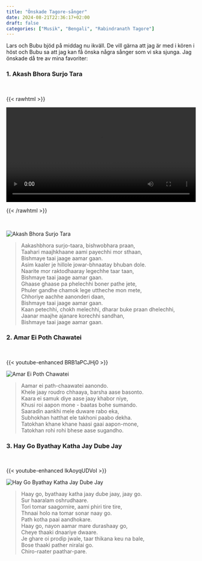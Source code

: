 ```yaml
---
title: "Önskade Tagore-sånger"
date: 2024-08-21T22:36:17+02:00
draft: false
categories: ["Musik", "Bengali", "Rabindranath Tagore"]
---
```


Lars och Bubu bjöd på middag nu ikväll. De vill gärna att jag är med i kören i höst och Bubu sa att jag kan få önska några sånger som vi ska sjunga. Jag önskade då tre av mina favoriter: 

### 1. Akash Bhora Surjo Tara
<br>

{{< rawhtml >}} 

<video width=100% controls pause playsinline>
    <source src="/videos/aakash-bhora-surja-tara.mp4#t=1.0" type="video/mp4">
    Your browser does not support the video tag.  
</video>

{{< /rawhtml >}}

<br>

![Akash Bhora Surjo Tara](/images/tagore-akash-bhora-surjo-tara.png "Akash Bhora Surjo Tara")

> Aakashbhora surjo-taara, bishwobhara praan,  
> Taahari maajhkhaane aami payechhi mor sthaan,  
> Bishmaye taai jaage aamar gaan.  
> Asim kaaler je hillole    jowar-bhnaatay bhuban dole.  
> Naarite mor raktodhaaray legechhe taar taan,  
> Bishmaye taai jaage aamar gaan.  
> Ghaase ghaase pa phelechhi boner pathe jete,  
> Phuler gandhe chamok lege uttheche mon mete,  
> Chhoriye aachhe aanonderi daan,   
> Bishmaye taai jaage aamar gaan.   
> Kaan petechhi, chokh melechhi, dharar buke praan dhelechhi,  
> Jaanar maajhe ajanare korechhi sandhan,  
> Bishmaye taai jaage aamar gaan.  


### 2. Amar Ei Poth Chawatei
<br>

{{< youtube-enhanced BRB1aPCJHj0 >}}

![Amar Ei Poth Chawatei](/images/tagore-aamar-ei-poth-chawatei.png "Amar Ei Poth Chawatei")

> Aamar ei path-chaawatei aanondo.  
> Khele jaay roudro chhaaya, barsha aase basonto.  
> Kaara ei samuk diye aase jaay khabor niye,  
> Khusi roi aapon mone - baatas bohe sumando.  
> Saaradin aankhi mele duware rabo eka,  
> Subhokhan hatthat ele takhoni paabo dekha.  
> Tatokhan khane khane haasi gaai aapon-mone,  
> Tatokhan rohi rohi bhese aase sugandho.  



### 3. Hay Go Byathay Katha Jay Dube Jay
<br>

{{< youtube-enhanced IkAoyqUDVoI >}}

![Hay Go Byathay Katha Jay Dube Jay](/images/tagore-haay-go-byathaay-kotha.png "Hay Go Byathay Katha Jay Dube Jay")

> Haay go, byathaay katha jaay dube jaay, jaay go.  
> Sur haaralam oshrudhaare.  
> Tori tomar saagornire, aami phiri tire tire,  
> Thnaai holo na tomar sonar naay go.  
> Path kotha paai aandhokare.  
> Haay go, nayon aamar mare durashaay go,  
> Cheye thaaki dnaariye dwaare.  
> Je ghare oi prodip jwale, taar thikana keu na bale,  
> Bose thaaki pather niralai go.  
> Chiro-raater paathar-pare.  

